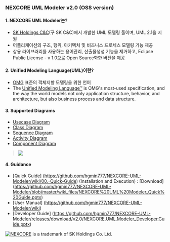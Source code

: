 ### NEXCORE UML Modeler v2.0 (OSS version)

#### 1. NEXCORE UML Modeler는? 

* [SK Holdings C&C](http://cc.sk.com/)(구 SK C&C)에서 개발한 UML 모델링 툴이며, UML 2.1을 지원
* 어플리케이션의 구조, 행위, 아키텍처 및 비즈니스 프로세스 모델링 기능  제공
* 상용 라이브러리를 사용하는 용어관리, 산출물생성 기능을 제거하고, Eclipse Public License - v 1.0으로 Open Source화한 버전을 제공

#### 2. Unified Modeling Language(UML)이란?

* [OMG](http://www.omg.org/) 표준의 객체지향 모델링을 위한 언어
* The [Unified Modeling Language™](http://www.uml.org/) is OMG's most-used specification, and the way the world models not only application structure, behavior, and architecture, but also business process and data structure.  

#### 3. Supported Diagrams 

* [Usecase Diagram](https://github.com/hgmin777/NEXCORE-UML-Modeler/wiki/02.1.-Usecase-Diagram)
* [Class Diagram](https://github.com/hgmin777/NEXCORE-UML-Modeler/wiki/02.2.-Class-Diagram)
* [Sequence Diagram](https://github.com/hgmin777/NEXCORE-UML-Modeler/wiki/02.3.-Sequence-Diagram)
* [Activity Diagram](https://github.com/hgmin777/NEXCORE-UML-Modeler/wiki/02.4.-Activity-Diagram)
* [Component Diagram](https://github.com/hgmin777/NEXCORE-UML-Modeler/wiki/02.5.-Component-Diagram)

> ![](https://github.com/SK-HOLDINGS-CC/NEXCORE-UML-Modeler/blob/master/wiki_files/class_diagram1.jpg)

#### 4. Guidance

* [Quick Guide] (https://github.com/hgmin777/NEXCORE-UML-Modeler/wiki/00.-Quick-Guide) (Installation and Execution) : [Download] (https://github.com/hgmin777/NEXCORE-UML-Modeler/blob/master/wiki_files/NEXCORE%20UML%20Modeler_Quick%20Guide.pptx)
* [User Manual] (https://github.com/hgmin777/NEXCORE-UML-Modeler/wiki)
* [Developer Guide] (https://github.com/hgmin777/NEXCORE-UML-Modeler/releases/download/v2.0/NEXCORE.UML.Modeler_Developer.Guide.pptx)

[![NEXCORE](https://github.com/hgmin777/NEXCORE-UML-Modeler/blob/master/wiki_files/top_nexcore.gif)](http://nexcore.skcc.com/ko/)  is a trademark of SK Holdings Co. Ltd.
